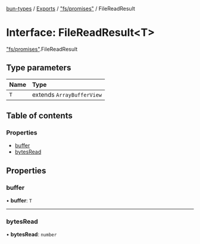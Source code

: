 [bun-types](https://oven-sh.github.io/bun-types/README.md) / [Exports](https://oven-sh.github.io/bun-types/modules.md) / ["fs/promises"](https://oven-sh.github.io/bun-types/modules/fs_promises_.md) / FileReadResult

# Interface: FileReadResult<T\>

["fs/promises"](https://oven-sh.github.io/bun-types/modules/fs_promises_.md).FileReadResult

## Type parameters

| Name | Type |
| :------ | :------ |
| `T` | extends `ArrayBufferView` |

## Table of contents

### Properties

- [buffer](https://oven-sh.github.io/bun-types/interfaces/fs_promises_.FileReadResult.md#buffer)
- [bytesRead](https://oven-sh.github.io/bun-types/interfaces/fs_promises_.FileReadResult.md#bytesread)

## Properties

### buffer

• **buffer**: `T`

___

### bytesRead

• **bytesRead**: `number`
